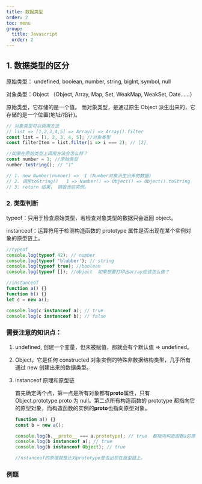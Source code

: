```yaml
---
title: 数据类型
order: 2
toc: menu
group:
  title: Javascript
  order: 2
---
```


## 1. 数据类型的区分

原始类型： undefined, boolean, number, string, bigInt, symbol, null

对象类型：Object （Object, Array, Map, Set, WeakMap, WeakSet, Date......）

原始类型，它存储的是一个值。 而对象类型，是通过原生 Object 派生出来的，它存储的是一个位置(地址/指针)。

```javascript
// 对象类型可以调用方法
// list => [1,2,3,4,5] => Array() => Array().filter
const list = [1, 2, 3, 4, 5]; //对象类型
const filterItem = list.filter(i => i === 2); // [2]

//如果在原始类型上调用方法会怎么样？
const number = 1; //原始类型
number.toString(); // "1"

// 1. new Number(number) =>  1 (Number对象派生出来的数据)
// 2. 调用toString()   1 => Number() => Object() => Object().toString
// 3. return 结果， 销毁当前实例。
```

### 2. 类型判断

typeof：只用于检查原始类型，若检查对象类型的数据只会返回 object。

instanceof：运算符用于检测构造函数的 prototype 属性是否出现在某个实例对象的原型链上。

```javascript
//typeof
console.log(typeof 42); // number
console.log(typeof 'blubber'); // string
console.log(typeof true); //boolean
console.log(typeof []); //object  如果想要打印出array应该怎么做？

//instanceof
function a() {}
function b() {}
let c = new a();

console.log(c instanceof a); // true
console.log(c instanceof b); // false
```

### 需要注意的知识点：

1. undefined, 创建一个变量，但未被赋值，那就会有个默认值 ⇒ undefined。
2. Object，它是任何 constructed 对象实例的特殊非数据结构类型，几乎所有通过 new 创建出来的数据类型。
3. instanceof 原理和原型链

   首先确定两个点，第一点是所有对象都有**proto**属性，只有 Object.prototype.proto 为 null。第二点所有构造函数的 prototype 都指向它的原型对象，而构造函数的实例的**proto**也指向原型对象。

   ```jsx
   function a() {}
   const b = new a();

   console.log(b.__proto__ === a.prototype); // true  都指向构造函数a的原型对象
   console.log(b instanceof a); // true
   console.log(b instanceof Object); // true

   //nstanceof的原理就是比对prototype是否出现在原型链上。
   ```

### 例题

```

```
